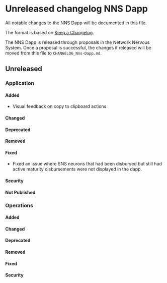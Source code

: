 # Unreleased changelog NNS Dapp

All notable changes to the NNS Dapp will be documented in this file.

The format is based on [Keep a Changelog](https://keepachangelog.com/en/1.0.0/).

The NNS Dapp is released through proposals in the Network Nervous System. Once a
proposal is successful, the changes it released will be moved from this file to
`CHANGELOG_Nns-Dapp.md`.

## Unreleased

### Application

#### Added

* Visual feedback on copy to clipboard actions

#### Changed

#### Deprecated

#### Removed

#### Fixed

* Fixed an issue where SNS neurons that had been disbursed but still had active maturity disbursements were not displayed in the dapp.

#### Security

#### Not Published

### Operations

#### Added

#### Changed

#### Deprecated

#### Removed

#### Fixed

#### Security
